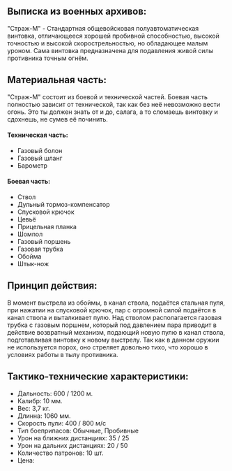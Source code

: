 ## Выписка из военных архивов:

 "Страж-М" - Стандартная общевойсковая полуавтоматическая винтовка, отличающееся хорошей пробивной способностью, высокой точностью и высокой скорострельностью, но обладающее малым уроном. Сама винтовка предназначена для подавления живой силы противника точным огнём. 
## Материальная часть:

 "Страж-М" состоит из боевой и технической частей. Боевая часть полностью зависит от технической, так как без неё невозможно вести огонь. Это ты должен знать от и до, салага, а то сломаешь винтовку и сдохнешь, не сумев её починить.
#### Техническая часть:
- Газовый болон 
- Газовый шланг
- Барометр
#### Боевая часть:
- Ствол
- Дульный тормоз-компенсатор
- Спусковой крючок
- Цевьё
- Прицельная планка
- Шомпол
- Газовый поршень
- Газовая трубка
- Обойма
- Штык-нож
## Принцип действия:
  
  В момент выстрела из обоймы, в канал ствола, подаётся стальная пуля, при нажатии на спусковой крючок, пар с огромной силой подаётся в канал ствола и выталкивает пулю. Над стволом располагается газовая трубка с газовым поршнем, который под давлением пара приводит в действие возвратный механизм, подающий новую пулю в канал ствола, подготавливая винтовку к новому выстрелу. Так как в данном оружии не используется порох, оно стреляет довольно тихо, что хорошо в условиях работы в тылу противника.

## Тактико-технические характеристики:

- Дальность: 600 / 1200 м.
- Калибр: 10 мм.
- Вес: 3,7 кг.
- Длинна: 1060 мм.
- Скорость пули: 400 / 800 м/с
- Тип боеприпасов: Обычные, Пробивные
- Урон на ближних дистанциях: 35 / 25
- Урон на дальних дистанциях: 20 / 50
- Количество патронов: 10 шт.
- Цена: 

